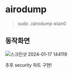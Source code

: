 # airodump
> sudo ./airodump wlan0

## 동작화면
![스크린샷 2024-01-17 144119](https://github.com/BoB-Dev-Top30/airodump/assets/109223193/68c5293d-7ca9-4a71-bbd4-96fd4c1f225b)




추후 security 파트 구현!
